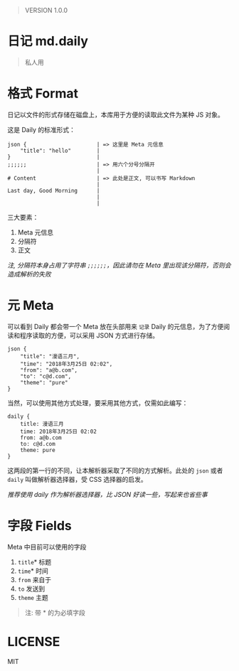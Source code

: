 
> VERSION 1.0.0

# 日记 md.daily 

> 私人用

# 格式 Format  

日记以文件的形式存储在磁盘上，本库用于方便的读取此文件为某种 JS 对象。 

这是 Daily 的标准形式： 

``` daily  
json {                      | => 这里是 Meta 元信息 
    "title": "hello"        |
}                           |
;;;;;;                      | => 用六个分号分隔开
                            |
# Content                   | => 此处是正文, 可以书写 Markdown
                            |
Last day, Good Morning      |
                            |
                            |
```

三大要素：

1. Meta 元信息 
2. 分隔符 
3. 正文 

*注, 分隔符本身占用了字符串 `;;;;;;`，因此请勿在 Meta 里出现该分隔符，否则会造成解析的失败*


# 元 Meta 

可以看到 Daily 都会带一个 Meta 放在头部用来 `记录` Daily 的元信息，为了方便阅读和程序读取的方便，可以采用 JSON 方式进行存储。 

``` 
json {
    "title": "漫语三月",
    "time": "2018年3月25日 02:02",
    "from": "a@b.com",
    "to": "c@d.com",
    "theme": "pure"
}
```

当然，可以使用其他方式处理，要采用其他方式，仅需如此编写： 

```
daily {
    title: 漫语三月
    time: 2018年3月25日 02:02
    from: a@b.com
    to: c@d.com
    theme: pure
}
```

这两段的第一行的不同，让本解析器采取了不同的方式解析。此处的 `json` 或者 `daily` 叫做解析器选择器，受 CSS 选择器的启发。 

*推荐使用 daily 作为解析器选择器，比 JSON 好读一些，写起来也省些事*


# 字段 Fields 

Meta 中目前可以使用的字段 

1. `title`* 标题
2. `time`*  时间
3. `from`   来自于
4. `to`     发送到
5. `theme`  主题

> 注: 带 * 的为必填字段


# LICENSE 

MIT 
